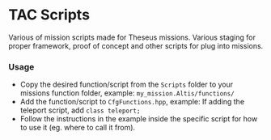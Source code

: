 # TAC Scripts

Various of mission scripts made for Theseus missions.
Various staging for proper framework, proof of concept and other scripts for plug into missions.

### Usage

- Copy the desired function/script from the `Scripts` folder to your missions function folder, example: `my_mission.Altis/functions/`
- Add the function/script to `CfgFunctions.hpp`, example: If adding the teleport script, add `class teleport;`
- Follow the instructions in the example inside the specific script for how to use it (eg. where to call it from).

